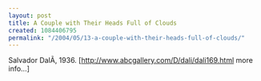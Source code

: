 ```yaml
---
layout: post
title: A Couple with Their Heads Full of Clouds
created: 1084406795
permalink: "/2004/05/13-a-couple-with-their-heads-full-of-clouds/"
---
```

Salvador DalÃ­, 1936. [http://www.abcgallery.com/D/dali/dali169.html more info...]
